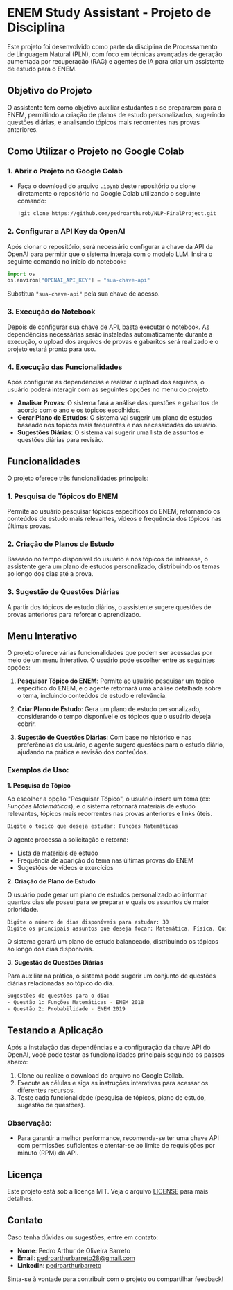 
# ENEM Study Assistant - Projeto de Disciplina

Este projeto foi desenvolvido como parte da disciplina de Processamento de Linguagem Natural (PLN), com foco em técnicas avançadas de geração aumentada por recuperação (RAG) e agentes de IA para criar um assistente de estudo para o ENEM.

## Objetivo do Projeto

O assistente tem como objetivo auxiliar estudantes a se prepararem para o ENEM, permitindo a criação de planos de estudo personalizados, sugerindo questões diárias, e analisando tópicos mais recorrentes nas provas anteriores.

## Como Utilizar o Projeto no Google Colab

### 1. Abrir o Projeto no Google Colab
- Faça o download do arquivo `.ipynb` deste repositório ou clone diretamente o repositório no Google Colab utilizando o seguinte comando:
  ```bash
  !git clone https://github.com/pedroarthurob/NLP-FinalProject.git
  ```
  
### 2. Configurar a API Key da OpenAI
Após clonar o repositório, será necessário configurar a chave da API da OpenAI para permitir que o sistema interaja com o modelo LLM. Insira o seguinte comando no início do notebook:
```python
import os
os.environ["OPENAI_API_KEY"] = "sua-chave-api"
```
Substitua `"sua-chave-api"` pela sua chave de acesso.

### 3. Execução do Notebook
Depois de configurar sua chave de API, basta executar o notebook. As dependências necessárias serão instaladas automaticamente durante a execução, o upload dos arquivos de provas e gabaritos será realizado e o projeto estará pronto para uso.

### 4. Execução das Funcionalidades
Após configurar as dependências e realizar o upload dos arquivos, o usuário poderá interagir com as seguintes opções no menu do projeto:

- **Analisar Provas**: O sistema fará a análise das questões e gabaritos de acordo com o ano e os tópicos escolhidos.
- **Gerar Plano de Estudos**: O sistema vai sugerir um plano de estudos baseado nos tópicos mais frequentes e nas necessidades do usuário.
- **Sugestões Diárias**: O sistema vai sugerir uma lista de assuntos e questões diárias para revisão.

## Funcionalidades

O projeto oferece três funcionalidades principais:

### 1. Pesquisa de Tópicos do ENEM

Permite ao usuário pesquisar tópicos específicos do ENEM, retornando os conteúdos de estudo mais relevantes, vídeos e frequência dos tópicos nas últimas provas.

### 2. Criação de Planos de Estudo

Baseado no tempo disponível do usuário e nos tópicos de interesse, o assistente gera um plano de estudos personalizado, distribuindo os temas ao longo dos dias até a prova.

### 3. Sugestão de Questões Diárias

A partir dos tópicos de estudo diários, o assistente sugere questões de provas anteriores para reforçar o aprendizado.

## Menu Interativo

O projeto oferece várias funcionalidades que podem ser acessadas por meio de um menu interativo. O usuário pode escolher entre as seguintes opções:

1. **Pesquisar Tópico do ENEM**: Permite ao usuário pesquisar um tópico específico do ENEM, e o agente retornará uma análise detalhada sobre o tema, incluindo conteúdos de estudo e relevância.
   
2. **Criar Plano de Estudo**: Gera um plano de estudo personalizado, considerando o tempo disponível e os tópicos que o usuário deseja cobrir.

3. **Sugestão de Questões Diárias**: Com base no histórico e nas preferências do usuário, o agente sugere questões para o estudo diário, ajudando na prática e revisão dos conteúdos.

### Exemplos de Uso:

**1. Pesquisa de Tópico**
   
   Ao escolher a opção "Pesquisar Tópico", o usuário insere um tema (ex: *Funções Matemáticas*), e o sistema retornará materiais de estudo relevantes, tópicos mais recorrentes nas provas anteriores e links úteis.

   ```bash
   Digite o tópico que deseja estudar: Funções Matemáticas
   ```

   O agente processa a solicitação e retorna:
   - Lista de materiais de estudo
   - Frequência de aparição do tema nas últimas provas do ENEM
   - Sugestões de vídeos e exercícios

**2. Criação de Plano de Estudo**

   O usuário pode gerar um plano de estudos personalizado ao informar quantos dias ele possui para se preparar e quais os assuntos de maior prioridade.

   ```bash
   Digite o número de dias disponíveis para estudar: 30
   Digite os principais assuntos que deseja focar: Matemática, Física, Química
   ```

   O sistema gerará um plano de estudo balanceado, distribuindo os tópicos ao longo dos dias disponíveis.

**3. Sugestão de Questões Diárias**

   Para auxiliar na prática, o sistema pode sugerir um conjunto de questões diárias relacionadas ao tópico do dia.

   ```bash
   Sugestões de questões para o dia:
   - Questão 1: Funções Matemáticas - ENEM 2018
   - Questão 2: Probabilidade - ENEM 2019
   ```

## Testando a Aplicação

Após a instalação das dependências e a configuração da chave API do OpenAI, você pode testar as funcionalidades principais seguindo os passos abaixo:

1. Clone ou realize o download do arquivo no Google Collab.
2. Execute as células e siga as instruções interativas para acessar os diferentes recursos.
3. Teste cada funcionalidade (pesquisa de tópicos, plano de estudo, sugestão de questões).

### Observação:

- Para garantir a melhor performance, recomenda-se ter uma chave API com permissões suficientes e atentar-se ao limite de requisições por minuto (RPM) da API.

## Licença

Este projeto está sob a licença MIT. Veja o arquivo [LICENSE](LICENSE) para mais detalhes.

## Contato

Caso tenha dúvidas ou sugestões, entre em contato:

- **Nome**: Pedro Arthur de Oliveira Barreto
- **Email**: pedroarthurbarreto28@gmail.com
- **LinkedIn**: [pedroarthurbarreto]([https://linkedin.com/in/seu-perfil](https://www.linkedin.com/in/pedro-arthur-barreto/))

Sinta-se à vontade para contribuir com o projeto ou compartilhar feedback!
